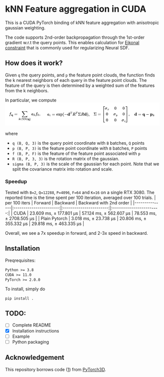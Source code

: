 # kNN Feature aggregation in CUDA

This is a CUDA PyTorch binding of kNN feature aggregation with anisotropic gaussian weighting.

The code supports 2nd-order backpropagation through the 1st-order gradient w.r.t the query points. This enables calculation for [Eikonal constraint](https://proceedings.mlr.press/v119/gropp20a/gropp20a.pdf) that is commonly used for regularizing Neural SDF.
## How does it work?
Given `q` the query points, and `p` the feature point clouds, the function finds the k nearest neighbors of each query in the feature point clouds. The feature of the query is then determined by a weighted sum of the features from the k neighbors.

In particular, we compute
![](example/equation.png)

where
- `q (B, Q, 3)` is the query point coordinate with `B` batches, `Q` points
- `p (B, P, 3)` is the feature point coordinate with `B` batches, `P` points
- `f (B, P, F)` is the feature of the feature point associated with `p`
- `R (B, P, 3, 3)` is the rotation matrix of the gaussian.
- `sigma (B, P, 3)` is the scale of the gaussian for each point.
Note that we split the covariance matrix into rotation and scale.

### Speedup
Tested with `B=2`, `Q=12288`, `P=4096`, `F=64` and `K=16` on a single RTX 3080.
The reported time is the time spent per 100 iteration, averaged over 100 trials.
| per 100 iters |         Forward         |         Backward        |  Backward with 2nd order |
|---------------|:-----------------------:|:-----------------------:|:------------------------:|
| CUDA          | 23.609 ms, ± 177.801 µs | 57.124 ms, ± 562.607 µs | 78.553 ms, ± 2708.505 µs |
| Plain Pytorch |  3.018 ms, ± 23.738 µs  | 20.806 ms, ± 355.332 µs | 29.818 ms, ± 463.335 µs  |

Overall, we see a 7x speedup in forward, and 2-3x speed in backward.

## Installation
Preqrequisites:
```
Python >= 3.8
CUDA >= 11.0
PyTorch >= 2.0.0
```

To install, simply do
```
pip install .
```

## TODO:
- [ ] Complete README
- [X] Installation instructions
- [ ] Example
- [ ] Python packaging

## Acknowledgement
This repository borrows code ([1](https://github.com/LemonATsu/CUDA-kNN-Aniso-Gaussian-Feature-Aggregation/blob/main/csrc/mink.cuh)) from [PyTorch3D](https://github.com/facebookresearch/pytorch3d).